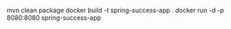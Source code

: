 mvn clean package
docker build -t spring-success-app .
docker run -d -p 8080:8080 spring-success-app